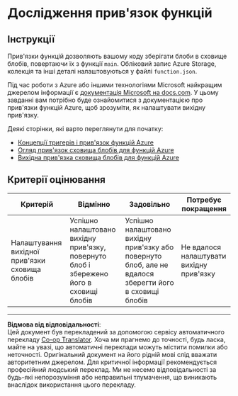 <!--
CO_OP_TRANSLATOR_METADATA:
{
  "original_hash": "b2e0a965723082b068f735aec0faf3f6",
  "translation_date": "2025-08-28T17:01:07+00:00",
  "source_file": "3-transport/lessons/2-store-location-data/assignment.md",
  "language_code": "uk"
}
-->
# Дослідження прив'язок функцій

## Інструкції

Прив'язки функцій дозволяють вашому коду зберігати блоби в сховище блобів, повертаючи їх з функції `main`. Обліковий запис Azure Storage, колекція та інші деталі налаштовуються у файлі `function.json`.

Під час роботи з Azure або іншими технологіями Microsoft найкращим джерелом інформації є [документація Microsoft на docs.com](https://docs.microsoft.com/?WT.mc_id=academic-17441-jabenn). У цьому завданні вам потрібно буде ознайомитися з документацією про прив'язки функцій Azure, щоб зрозуміти, як налаштувати вихідну прив'язку.

Деякі сторінки, які варто переглянути для початку:

* [Концепції тригерів і прив'язок функцій Azure](https://docs.microsoft.com/azure/azure-functions/functions-triggers-bindings?WT.mc_id=academic-17441-jabenn&tabs=python)
* [Огляд прив'язок сховища блобів для функцій Azure](https://docs.microsoft.com/azure/azure-functions/functions-bindings-storage-blob?WT.mc_id=academic-17441-jabenn)
* [Вихідна прив'язка сховища блобів для функцій Azure](https://docs.microsoft.com/azure/azure-functions/functions-bindings-storage-blob-output?WT.mc_id=academic-17441-jabenn&tabs=python)

## Критерії оцінювання

| Критерій | Відмінно | Задовільно | Потребує покращення |
| -------- | -------- | ---------- | ------------------- |
| Налаштування вихідної прив'язки сховища блобів | Успішно налаштовано вихідну прив'язку, повернуто блоб і збережено його в сховищі блобів | Успішно налаштовано вихідну прив'язку або повернуто блоб, але не вдалося зберегти його в сховищі блобів | Не вдалося налаштувати вихідну прив'язку |

---

**Відмова від відповідальності**:  
Цей документ був перекладений за допомогою сервісу автоматичного перекладу [Co-op Translator](https://github.com/Azure/co-op-translator). Хоча ми прагнемо до точності, будь ласка, майте на увазі, що автоматичні переклади можуть містити помилки або неточності. Оригінальний документ на його рідній мові слід вважати авторитетним джерелом. Для критичної інформації рекомендується професійний людський переклад. Ми не несемо відповідальності за будь-які непорозуміння або неправильні тлумачення, що виникають внаслідок використання цього перекладу.